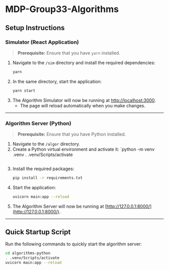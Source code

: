 # MDP-Group33-Algorithms

## Setup Instructions

### Simulator (React Application)

> **Prerequisite:** Ensure that you have `yarn` installed.

1. Navigate to the `/sim` directory and install the required dependencies:
   ```sh
   yarn
   ```
2. In the same directory, start the application:
   ```sh
   yarn start
   ```
3. The Algorithm Simulator will now be running at [http://localhost:3000](http://localhost:3000).
   - The page will reload automatically when you make changes.

---

### Algorithm Server (Python)

> **Prerequisite:** Ensure that you have Python installed.

1. Navigate to the `/algor` directory.
2. Create a Python virtual environment and activate it:
   `python -m venv .venv
. .venv/Scripts/activate
     ```
3. Install the required packages:
   ```sh
   pip install -r requirements.txt
   ```
4. Start the application:
   ```sh
   uvicorn main:app --reload
   ```
5. The Algorithm Server will now be running at [http://127.0.0.1:8000/](http://127.0.0.1:8000/).

---

## Quick Startup Script

Run the following commands to quickly start the algorithm server:
```sh
cd algorithms-python
. .venv/Scripts/activate
uvicorn main:app --reload
